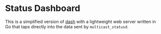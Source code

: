 # Status Dashboard

This is a simplified version of [dash][d] with a lightweight web server written in Go that taps directly into the data sent by `multicast_statusd`.


[d]: https://github.com/rcarmo/dash
